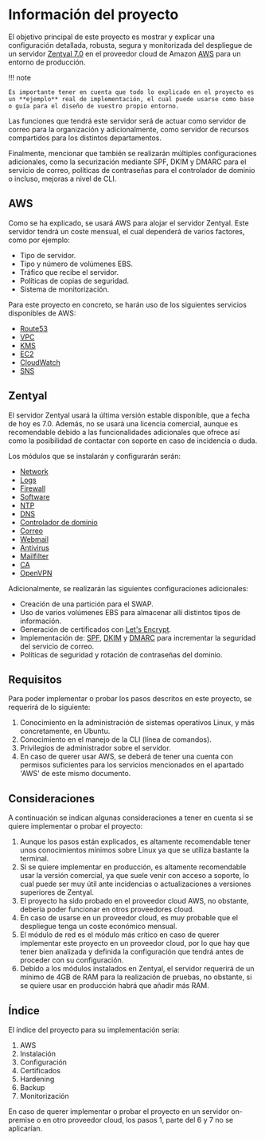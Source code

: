 # Información del proyecto

El objetivo principal de este proyecto es mostrar y explicar una configuración detallada, robusta, segura y monitorizada del despliegue de un servidor [Zentyal 7.0] en el proveedor cloud de Amazon [AWS] para un entorno de producción.

!!! note

    Es importante tener en cuenta que todo lo explicado en el proyecto es un **ejemplo** real de implementación, el cual puede usarse como base o guía para el diseño de vuestro propio entorno.

[Zentyal 7.0]: https://zentyal.com/
[AWS]: https://aws.amazon.com/es/what-is-aws/

Las funciones que tendrá este servidor será de actuar como servidor de correo para la organización y adicionalmente, como servidor de recursos compartidos para los distintos departamentos.

Finalmente, mencionar que también se realizarán múltiples configuraciones adicionales, como la securización mediante SPF, DKIM y DMARC para el servicio de correo, políticas de contraseñas para el controlador de dominio o incluso, mejoras a nivel de CLI.

## AWS

Como se ha explicado, se usará AWS para alojar el servidor Zentyal. Este servidor tendrá un coste mensual, el cual dependerá de varios factores, como por ejemplo:

* Tipo de servidor.
* Tipo y número de volúmenes EBS.
* Tráfico que recibe el servidor.
* Políticas de copias de seguridad.
* Sistema de monitorización.

Para este proyecto en concreto, se harán uso de los siguientes servicios disponibles de AWS:

* [Route53](https://docs.aws.amazon.com/es_es/Route53/latest/DeveloperGuide/Welcome.html)
* [VPC](https://docs.aws.amazon.com/es_es/vpc/latest/userguide/what-is-amazon-vpc.html)
* [KMS](https://aws.amazon.com/es/kms/)
* [EC2](https://docs.aws.amazon.com/es_es/AWSEC2/latest/UserGuide/concepts.html)
* [CloudWatch](https://docs.aws.amazon.com/es_es/AmazonCloudWatch/latest/monitoring/WhatIsCloudWatch.html)
* [SNS](https://docs.aws.amazon.com/es_es/sns/latest/dg/welcome.html)

## Zentyal

El servidor Zentyal usará la última versión estable disponible, que a fecha de hoy es 7.0. Además, no se usará una licencia comercial, aunque es recomendable debido a las funcionalidades adicionales que ofrece así como la posibilidad de contactar con soporte en caso de incidencia o duda.

Los módulos que se instalarán y configurarán serán:

* [Network](https://doc.zentyal.org/es/firststeps.html#network-configuration-with-zentyal)
* [Logs](https://doc.zentyal.org/es/logs.html)
* [Firewall](https://doc.zentyal.org/es/firewall.html)
* [Software](https://doc.zentyal.org/es/software.html)
* [NTP](https://doc.zentyal.org/es/ntp.html)
* [DNS](https://doc.zentyal.org/es/dns.html)
* [Controlador de dominio](https://doc.zentyal.org/es/directory.html)
* [Correo](https://doc.zentyal.org/es/mail.html)
* [Webmail](https://doc.zentyal.org/es/mail.html#cliente-de-webmail)
* [Antivirus](https://doc.zentyal.org/es/antivirus.html)
* [Mailfilter](https://doc.zentyal.org/es/mailfilter.html)
* [CA](https://doc.zentyal.org/es/ca.html)
* [OpenVPN](https://doc.zentyal.org/es/vpn.html)

Adicionalmente, se realizarán las siguientes configuraciones adicionales:

* Creación de una partición para el SWAP.
* Uso de varios volúmenes EBS para almacenar allí distintos tipos de información.
* Generación de certificados con [Let's Encrypt].
* Implementación de: [SPF], [DKIM] y [DMARC] para incrementar la seguridad del servicio de correo.
* Políticas de seguridad y rotación de contraseñas del dominio.

[Let's Encrypt]: https://letsencrypt.org/es/
[SPF]: https://support.google.com/a/answer/33786?hl=es-419
[DKIM]: https://support.google.com/a/answer/174124?hl=es-419
[DMARC]: https://support.google.com/a/answer/2466580?hl=es

## Requisitos

Para poder implementar o probar los pasos descritos en este proyecto, se requerirá de lo siguiente:

1. Conocimiento en la administración de sistemas operativos Linux, y más concretamente, en Ubuntu.
2. Conocimiento en el manejo de la CLI (línea de comandos).
3. Privilegios de administrador sobre el servidor.
4. En caso de querer usar AWS, se deberá de tener una cuenta con permisos suficientes para los servicios mencionados en el apartado 'AWS' de este mismo documento.

## Consideraciones

A continuación se indican algunas consideraciones a tener en cuenta si se quiere implementar o probar el proyecto:

1. Aunque los pasos están explicados, es altamente recomendable tener unos conocimientos mínimos sobre Linux ya que se utiliza bastante la terminal.
2. Si se quiere implementar en producción, es altamente recomendable usar la versión comercial, ya que suele venir con acceso a soporte, lo cual puede ser muy útil ante incidencias o actualizaciones a versiones superiores de Zentyal.
3. El proyecto ha sido probado en el proveedor cloud AWS, no obstante, debería poder funcionar en otros proveedores cloud.
4. En caso de usarse en un proveedor cloud, es muy probable que el despliegue tenga un coste económico mensual.
5. El módulo de red es el módulo más crítico en caso de querer implementar este proyecto en un proveedor cloud, por lo que hay que tener bien analizada y definida la configuración que tendrá antes de proceder con su configuración.
6. Debido a los módulos instalados en Zentyal, el servidor requerirá de un mínimo de 4GB de RAM para la realización de pruebas, no obstante, si se quiere usar en producción habrá que añadir más RAM.

## Índice

El índice del proyecto para su implementación sería:

1. AWS
2. Instalación
3. Configuración
4. Certificados
5. Hardening
6. Backup
7. Monitorización

En caso de querer implementar o probar el proyecto en un servidor on-premise o en otro proveedor cloud, los pasos 1, parte del 6 y 7 no se aplicarían.
